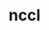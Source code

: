 ---
title: "nccl"
layout: cache
categories: [package, develop-2025-01-12]
meta: {"versions": ["2.23.4-1"], "compilers": ["gcc@=13.2.0", "gcc@=9.4.0"], "oss": ["ubuntu20.04", "ubuntu24.04"], "platforms": ["linux"], "targets": ["aarch64", "ppc64le", "x86_64_v3"], "stacks": ["e4s-power", "ml-linux-aarch64-cuda", "ml-linux-x86_64-cuda", "root"], "num_specs": 7, "num_specs_by_stack": {"root": 7, "e4s-power": 1, "ml-linux-aarch64-cuda": 3, "ml-linux-x86_64-cuda": 3}}
spec_details: [{"hash": "tsi5anl3urd6s3kq7rd534k74wxpttqi", "compiler": "gcc@=9.4.0", "versions": ["2.23.4-1"], "os": "ubuntu20.04", "platform": "linux", "target": "ppc64le", "variants": ["build_system=makefile", "+cuda", "cuda_arch=70"], "stacks": ["root", "e4s-power"], "size": "-", "tarball": "https://binaries.spack.io/develop-2025-01-12/build_cache/linux-ubuntu20.04-ppc64le/gcc-9.4.0/nccl-2.23.4-1/linux-ubuntu20.04-ppc64le-gcc-9.4.0-nccl-2.23.4-1-tsi5anl3urd6s3kq7rd534k74wxpttqi.spack"}, {"hash": "kgp5fjtwyycwyxhhjkeivyta3emzg3lk", "compiler": "gcc@=13.2.0", "versions": ["2.23.4-1"], "os": "ubuntu24.04", "platform": "linux", "target": "aarch64", "variants": ["build_system=makefile", "+cuda", "cuda_arch=80"], "stacks": ["root", "ml-linux-aarch64-cuda"], "size": "-", "tarball": "https://binaries.spack.io/develop-2025-01-12/build_cache/linux-ubuntu24.04-aarch64/gcc-13.2.0/nccl-2.23.4-1/linux-ubuntu24.04-aarch64-gcc-13.2.0-nccl-2.23.4-1-kgp5fjtwyycwyxhhjkeivyta3emzg3lk.spack"}, {"hash": "kumq674vqsc3ucnudmhsldy4pmq7dbv7", "compiler": "gcc@=13.2.0", "versions": ["2.23.4-1"], "os": "ubuntu24.04", "platform": "linux", "target": "aarch64", "variants": ["build_system=makefile", "+cuda", "cuda_arch=80"], "stacks": ["root", "ml-linux-aarch64-cuda"], "size": "-", "tarball": "https://binaries.spack.io/develop-2025-01-12/build_cache/linux-ubuntu24.04-aarch64/gcc-13.2.0/nccl-2.23.4-1/linux-ubuntu24.04-aarch64-gcc-13.2.0-nccl-2.23.4-1-kumq674vqsc3ucnudmhsldy4pmq7dbv7.spack"}, {"hash": "sfjsxfukxhnzsyatrnwfwnb7qp3rqwqu", "compiler": "gcc@=13.2.0", "versions": ["2.23.4-1"], "os": "ubuntu24.04", "platform": "linux", "target": "aarch64", "variants": ["build_system=makefile", "+cuda", "cuda_arch=80"], "stacks": ["root", "ml-linux-aarch64-cuda"], "size": "-", "tarball": "https://binaries.spack.io/develop-2025-01-12/build_cache/linux-ubuntu24.04-aarch64/gcc-13.2.0/nccl-2.23.4-1/linux-ubuntu24.04-aarch64-gcc-13.2.0-nccl-2.23.4-1-sfjsxfukxhnzsyatrnwfwnb7qp3rqwqu.spack"}, {"hash": "4vz6prudreysk2cpxnmvvyovp3a3aaga", "compiler": "gcc@=13.2.0", "versions": ["2.23.4-1"], "os": "ubuntu24.04", "platform": "linux", "target": "x86_64_v3", "variants": ["build_system=makefile", "+cuda", "cuda_arch=80"], "stacks": ["ml-linux-x86_64-cuda", "root"], "size": "-", "tarball": "https://binaries.spack.io/develop-2025-01-12/build_cache/linux-ubuntu24.04-x86_64_v3/gcc-13.2.0/nccl-2.23.4-1/linux-ubuntu24.04-x86_64_v3-gcc-13.2.0-nccl-2.23.4-1-4vz6prudreysk2cpxnmvvyovp3a3aaga.spack"}, {"hash": "4xnsj3v3hgnp5trfpp2t7homkrcha4sc", "compiler": "gcc@=13.2.0", "versions": ["2.23.4-1"], "os": "ubuntu24.04", "platform": "linux", "target": "x86_64_v3", "variants": ["build_system=makefile", "+cuda", "cuda_arch=80"], "stacks": ["ml-linux-x86_64-cuda", "root"], "size": "-", "tarball": "https://binaries.spack.io/develop-2025-01-12/build_cache/linux-ubuntu24.04-x86_64_v3/gcc-13.2.0/nccl-2.23.4-1/linux-ubuntu24.04-x86_64_v3-gcc-13.2.0-nccl-2.23.4-1-4xnsj3v3hgnp5trfpp2t7homkrcha4sc.spack"}, {"hash": "b445etgtc45wloj35dgdtdgwqki7nr65", "compiler": "gcc@=13.2.0", "versions": ["2.23.4-1"], "os": "ubuntu24.04", "platform": "linux", "target": "x86_64_v3", "variants": ["build_system=makefile", "+cuda", "cuda_arch=80"], "stacks": ["ml-linux-x86_64-cuda", "root"], "size": "-", "tarball": "https://binaries.spack.io/develop-2025-01-12/build_cache/linux-ubuntu24.04-x86_64_v3/gcc-13.2.0/nccl-2.23.4-1/linux-ubuntu24.04-x86_64_v3-gcc-13.2.0-nccl-2.23.4-1-b445etgtc45wloj35dgdtdgwqki7nr65.spack"}]
---